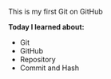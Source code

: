 This is my first Git on GitHub

**Today I learned about:**

- Git
- GitHub
- Repository
- Commit and Hash
